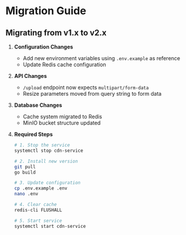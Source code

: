 # Migration Guide

## Migrating from v1.x to v2.x

1. **Configuration Changes**
   - Add new environment variables using `.env.example` as reference
   - Update Redis cache configuration

2. **API Changes**
   - `/upload` endpoint now expects `multipart/form-data`
   - Resize parameters moved from query string to form data

3. **Database Changes**
   - Cache system migrated to Redis
   - MinIO bucket structure updated

4. **Required Steps**
   ```bash
   # 1. Stop the service
   systemctl stop cdn-service

   # 2. Install new version
   git pull
   go build

   # 3. Update configuration
   cp .env.example .env
   nano .env

   # 4. Clear cache
   redis-cli FLUSHALL

   # 5. Start service
   systemctl start cdn-service
   ``` 